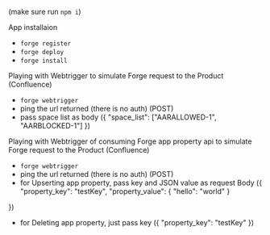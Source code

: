 (make sure run `npm i`)

App installaion
- `forge register`
- `forge deploy`
- `forge install`

Playing with Webtrigger to simulate Forge request to the Product (Confluence)
- `forge webtrigger`
- ping the url returned (there is no auth) (POST)
- pass space list as body ({ "space_list": ["AARALLOWED-1", "AARBLOCKED-1"] })

Playing with Webtrigger of consuming Forge app property api to simulate Forge request to the Product (Confluence)
- `forge webtrigger`
- ping the url returned (there is no auth) (POST)
- for Upserting app property, pass key and JSON value as request Body ({
    "property_key": "testKey",
    "property_value": {
        "hello": "world"
    }

})

- for Deleting app property, just pass key ({
    "property_key": "testKey"
})
